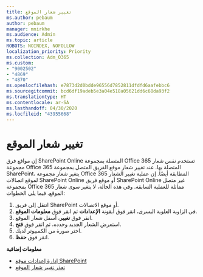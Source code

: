 ```yaml
---
title: تغيير شعار الموقع
ms.author: pebaum
author: pebaum
manager: mnirkhe
ms.audience: Admin
ms.topic: article
ROBOTS: NOINDEX, NOFOLLOW
localization_priority: Priority
ms.collection: Adm_O365
ms.custom:
- "9002502"
- "4869"
- "4870"
ms.openlocfilehash: e7873d2d0bdde96556d7852811dfdfd6aafebbc6
ms.sourcegitcommit: bcd6df19adeb5e3a04e518a05621dd6c68da93f2
ms.translationtype: HT
ms.contentlocale: ar-SA
ms.lasthandoff: 04/30/2020
ms.locfileid: "43955668"
---
```

# <a name="change-site-logo"></a>تغيير شعار الموقع

إن مواقع فرق SharePoint Online المتصلة بمجموعة Office 365 تستخدم نفس شعار مجموعة Office 365 المتصلة بها. عند تغيير شعار موقع الفريق المتصل بمجموعة SharePoint، يتغير شعار مجموعة Office 365 المطابقة أيضًا.  إن عملية تغيير الشعار لموقع اتصالات SharePoint Online أو موقع فريق SharePoint Online غير متصل بمجموعة Office 365 مماثلة للعملية السابقة. وفي هذه الحالة، لا يتغير سوى شعار الموقع. فيما يلي الخطوات:

1. انتقل إلى فريق SharePoint أو موقع الاتصالات.
2. في الزاوية العلوية اليسرى، انقر فوق أيقونة **الإعدادات** ثم انقر فوق **معلومات الموقع**.
3. انقر فوق **تغيير**، أسفل شعار الموقع.
4. استعرض الشعار الجديد وحدده، ثم انقر فوق **فتح**.
5. اختر صورة من الكمبيوتر لديك.
6. انقر فوق **حفظ**.

**معلومات إضافية**

- [إدارة إعدادات موقع SharePoint‏](https://support.office.com/article/manage-your-sharepoint-site-settings-8376034d-d0c7-446e-9178-6ab51c58df42)
- [تعذر تغيير شعار الموقع](https://docs.microsoft.com/sharepoint/troubleshoot/sites/error-when-changing-o365-site-logo)
